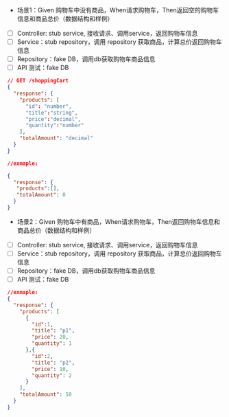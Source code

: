 - 场景1：Given 购物车中没有商品，When请求购物车，Then返回空的购物车信息和商品总价（数据结构和样例）
- [ ] Controller:  stub service, 接收请求、调用service，返回购物车信息
- [ ] Service：stub repository，调用 repository 获取商品，计算总价返回购物车信息
- [ ] Repository：fake DB，调用db获取购物车商品信息
- [ ] API 测试：fake DB

```json
// GET /shoppingCart
{
  "response": {
    "products": [
      "id": "number",
      "title":"string",
      "price":"decimal", 
      "quantity":"number"
    ],
    "totalAmount": "decimal"
  }
}

//exmaple: 

{
  "response": {
   "products":[], 
   "totalAmount": 0
  }
}

```

- 场景2：Given 购物车中有商品，When请求购物车，Then返回购物车信息和商品总价（数据结构和样例）
- [ ] Controller:  stub service, 接收请求、调用service，返回购物车信息
- [ ] Service：stub repository，调用 repository 获取商品，计算总价返回购物车信息
- [ ] Repository：fake DB，调用db获取购物车商品信息
- [ ] API 测试：fake DB

```json
//exmaple: 
{
  "response": {
    "products": [
      {
        "id":1,
        "title": "p1",
        "price": 20,
        "quantity": 1
      },{
        "id":2,
        "title": "p2",
        "price": 10,
        "quantity": 2
      }
    ],
    "totalAmount": 50
  }
}
```
